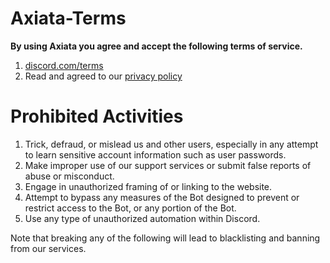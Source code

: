 # Axiata-Terms

**By using Axiata you agree and accept the following terms of service.**

1. [discord.com/terms](https://discord.com/terms)
2. Read and agreed to our [privacy policy](https://github.com/simplyishan/Infinix-Privacy-Policy)

# Prohibited Activities

1. Trick, defraud, or mislead us and other users, especially in any attempt to learn sensitive account information such as user passwords.
2. Make improper use of our support services or submit false reports of abuse or misconduct.
3. Engage in unauthorized framing of or linking to the website.
4. Attempt to bypass any measures of the Bot designed to prevent or restrict access to the Bot, or any portion of the Bot.
5. Use any type of unauthorized automation within Discord.


Note that breaking any of the following will lead to blacklisting and banning from our services.
